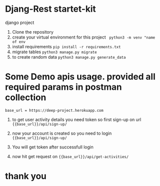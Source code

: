 # Djang-Rest startet-kit

django project

1) Clone the repository
2) create your virtual environment for this project
       ` python3 -m venv "name of env`
3) install requirements `pip install -r requirements.txt`
4) migrate tables 
        `python3 manage.py migrate`
5) to create random data 
        `python3 manage.py generate_data` 

# Some Demo apis usage. provided all required params in postman collection
`base_url = https://deep-project.herokuapp.com`
1) to get user activity details you need token
   so first sign-up on url
   `{{base_url}}/api/sign-up/`
2) now your account is created so you need to login
    `{{base_url}}/api/sign-up/`
    
3) You will get token after successfull login
4) now hit get request on
    `{{base_url}}/api/get-activities/`
    
# thank you 
